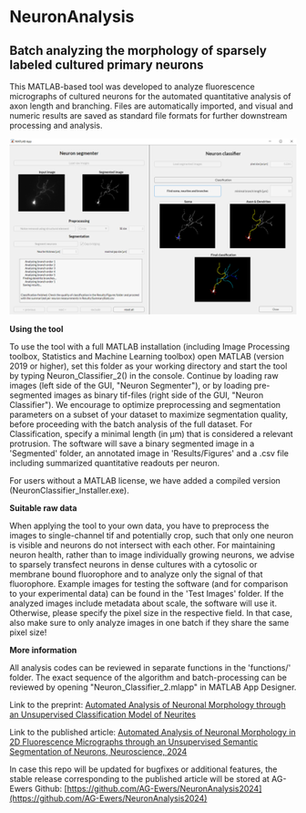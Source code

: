 # NeuronAnalysis

## Batch analyzing the morphology of sparsely labeled cultured primary neurons

This MATLAB-based tool was developed to analyze fluorescence micrographs of cultured neurons for the automated quantitative analysis of axon length and branching. Files are automatically imported, and visual and numeric results are saved as standard file formats for further downstream processing and analysis.

![Overview of the GUI](GUI.png)


**Using the tool**

To use the tool with a full MATLAB installation (including Image Processing toolbox, Statistics and Machine Learning toolbox) open MATLAB (version 2019 or higher), set this folder as your working directory and start the tool by typing Neuron_Classifier_2() in the console. Continue by loading raw images (left side of the GUI, "Neuron Segmenter"), or by loading pre-segmented images as binary tif-files (right side of the GUI, "Neuron Classifier"). We encourage to optimize preprocessing and segmentation parameters on a subset of your dataset to maximize segmentation quality, before proceeding with the batch analysis of the full dataset. For Classification, specify a minimal length (in µm) that is considered a relevant protrusion. The software will save a binary segmented image in a 'Segmented' folder, an annotated image in 'Results/Figures' and a .csv file including summarized quantitative readouts per neuron.

For users without a MATLAB license, we have added a compiled version (NeuronClassifier_Installer.exe).

**Suitable raw data**

When applying the tool to your own data, you have to preprocess the images to single-channel tif and potentially crop, such that only one neuron is visible and neurons do not intersect with each other. For maintaining neuron health, rather than to image individually growing neurons, we advise to sparsely transfect neurons in dense cultures with a cytosolic or membrane bound fluorophore and to analyze only the signal of that fluorophore. Example images for testing the software (and for comparison to your experimental data) can be found in the 'Test Images' folder. If the analyzed images include metadata about scale, the software will use it. Otherwise, please specify the pixel size in the respective field. In that case, also make sure to only analyze images in one batch if they share the same pixel size!


**More information**

All analysis codes can be reviewed in separate functions in the 'functions/' folder. The exact sequence of the algorithm and batch-processing can be reviewed by opening "Neuron_Classifier_2.mlapp" in MATLAB App Designer.

Link to the preprint: [Automated Analysis of Neuronal Morphology through an Unsupervised Classification Model of Neurites](https://www.biorxiv.org/content/10.1101/2022.03.01.482454v1)

Link to the published article: [Automated Analysis of Neuronal Morphology in 2D Fluorescence Micrographs through an Unsupervised Semantic Segmentation of Neurons, Neuroscience, 2024](https://doi.org/10.1016/j.neuroscience.2024.05.024 )

In case this repo will be updated for bugfixes or additional features, the stable release corresponding to the published article will be stored at AG-Ewers Github: [https://github.com/AG-Ewers/NeuronAnalysis2024](https://github.com/AG-Ewers/NeuronAnalysis2024)
